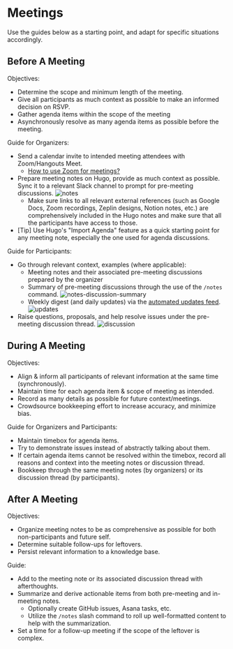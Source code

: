 # Meetings

Use the guides below as a starting point, and adapt for specific situations accordingly.

## Before A Meeting

Objectives:
- Determine the scope and minimum length of the meeting.
- Give all participants as much context as possible to make an informed decision on RSVP.
- Gather agenda items within the scope of the meeting
- Asynchronously resolve as many agenda items as possible before the meeting.

Guide for Organizers:
- Send a calendar invite to intended meeting attendees with Zoom/Hangouts Meet.
    - [How to use Zoom for meetings?](https://docs.google.com/document/d/1WNqeFKXYv_ji_PUXBKq8nlD09ErqmB6VoWasPW-BUDI/edit?usp=sharing)
- Prepare meeting notes on Hugo, provide as much context as possible. Sync it to a relevant Slack channel to prompt for pre-meeting discussions. ![notes](https://user-images.githubusercontent.com/2837532/103943174-9d3f8380-50ff-11eb-9377-b839d780e10a.png)
    - Make sure links to all relevant external references (such as Google Docs, Zoom recordings, Zeplin designs, Notion notes, etc.) are comprehensively included in the Hugo notes and make sure that all the participants have access to those.
- [Tip] Use Hugo's "Import Agenda" feature as a quick starting point for any meeting note, especially the one used for agenda discussions.

Guide for Participants:
- Go through relevant context, examples (where applicable):
    - Meeting notes and their associated pre-meeting discussions prepared by the organizer
    - Summary of pre-meeting discussions through the use of the `/notes` command. ![notes-discussion-summary](https://user-images.githubusercontent.com/2837532/103942564-9bc18b80-50fe-11eb-9c3b-12dde574c43e.png)
    - Weekly digest (and daily updates) via the [automated updates feed](https://github.com/eqworks/updates). ![updates](https://user-images.githubusercontent.com/2837532/103942697-cb709380-50fe-11eb-8951-116c126e229c.png)
- Raise questions, proposals, and help resolve issues under the pre-meeting discussion thread. ![discussion](https://user-images.githubusercontent.com/2837532/103943386-feffed80-50ff-11eb-9fdf-16c5cbcfb3f5.png)

## During A Meeting

Objectives:
- Align & inform all participants of relevant information at the same time (synchronously).
- Maintain time for each agenda item & scope of meeting as intended.
- Record as many details as possible for future context/meetings.
- Crowdsource bookkeeping effort to increase accuracy, and minimize bias.

Guide for Organizers and Participants:
- Maintain timebox for agenda items.
- Try to demonstrate issues instead of abstractly talking about them.
- If certain agenda items cannot be resolved within the timebox, record all reasons and context into the meeting notes or discussion thread.
- Bookkeep through the same meeting notes (by organizers) or its discussion thread (by participants).

## After A Meeting

Objectives:
- Organize meeting notes to be as comprehensive as possible for both non-participants and future self.
- Determine suitable follow-ups for leftovers.
- Persist relevant information to a knowledge base.

Guide:
- Add to the meeting note or its associated discussion thread with afterthoughts.
- Summarize and derive actionable items from both pre-meeting and in-meeting notes.
    - Optionally create GitHub issues, Asana tasks, etc.
    - Utilize the `/notes` slash command to roll up well-formatted content to help with the summarization.
- Set a time for a follow-up meeting if the scope of the leftover is complex.
